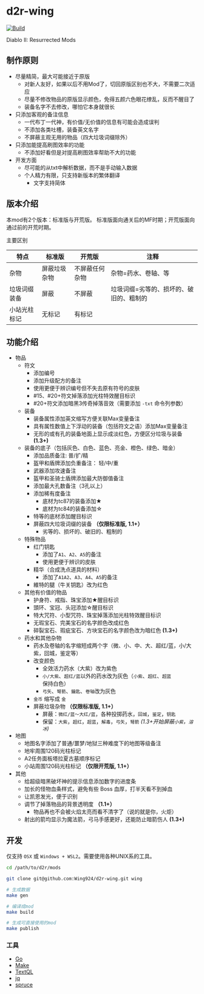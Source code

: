 # d2r-wing

[![Build](https://github.com/Wing924/d2r-wing/actions/workflows/build.yml/badge.svg)](https://github.com/Wing924/d2r-wing/actions/workflows/build.yml)

Diablo II: Resurrected Mods

## 制作原则

- 尽量精简，最大可能接近于原版
  - 对新人友好，如果以后不用Mod了，切回原版区别也不大，不需要二次适应
  - 尽量不修改物品的原版显示颜色，免得五颜六色眼花缭乱，反而不醒目了
  - 装备名字不去修改，哪怕它本身就很长
- 只添加客观的备注信息
  - 一代布丁一代神，有价值/无价值的信息有可能会造成误判
  - 不添加各类吐槽，装备英文名字
  - 不屏蔽主观无用的物品（四大垃圾词缀除外）
- 只添加能提高刷图效率的功能
  - 不添加好看但是对提高刷图效率帮助不大的功能
- 开发方面
  - 尽可能的从txt中解析数据，而不是手动输入数据
  - 个人精力有限，只支持新版本的繁体翻译
    - 文字支持简体

## 版本介绍

本mod有2个版本：标准版与开荒版。
标准版面向通关后的MF时期；开荒版面向通过前的开荒时期。

主要区别

| 特点         | 标准版       | 开荒版         | 注释                                    |
| ------------ | ------------ | -------------- | --------------------------------------- |
| 杂物         | 屏蔽垃圾杂物 | 不屏蔽任何杂物 | 杂物=药水、卷轴、等                     |
| 垃圾词缀装备 | 屏蔽         | 不屏蔽         | 垃圾词缀=劣等的、损坏的、破旧的、粗制的 |
| 小站光柱标记 | 无标记       | 有标记         |                                         |

## 功能介绍

- 物品
  - 符文
    - 添加编号
    - 添加升级配方的备注
    - 使用更便于辨识编号但不失去原有符号的皮肤
    - #15、#20+符文掉落添加光柱特效醒目标识
    - #20+符文添加暗黑3传奇掉落音效（需要添加 `-txt` 命令列参数）
  - 装备
    - 装备属性添加英文缩写方便关联Max变量备注
    - 具有属性数值上下浮动的装备（包括符文之语）添加Max变量备注
    - 无形的或有孔的装备地面上显示成淡红色，方便区分垃圾与装备 **(1.3+)**
  - 装备的底子（包括灰色、白色、蓝色、亮金、橙色、绿色、暗金）
    - 添加品质备注: 普/扩/精
    - 盔甲和盾牌添加负重备注： 轻/中/重
    - 武器添加攻速备注
    - 盔甲和圣骑士盾牌添加最大防御值备注
    - 添加最大孔数备注（3孔以上）
    - 添加稀有度备注
      - 底材为tc87的装备添加★
      - 底材为tc84的装备添加☆
    - 特等的底材添加醒目标识
    - 屏蔽四大垃圾词缀的装备 **（仅限标准版, 1.1+）**
      - 劣等的、损坏的、破旧的、粗制的
  - 特殊物品
    - 红门钥匙
      - 添加了`A1`、`A2`、`A5`的备注
      - 使用更便于辨识的皮肤
    - 精华（合成洗点道具的材料）
      - 添加了`A1A2`、`A3`、`A4`、`A5`的备注
    - 維特的腿（牛关钥匙）改为红色
  - 其他有价值的物品
    - 护身符、戒指、珠宝添加★醒目标识
    - 頭环、宝冠、头冠添加☆醒目标识
    - 特大咒符、小型咒符、珠宝掉落添加光柱特效醒目标识
    - 无瑕宝石、完美宝石的名字颜色改成红色
    - 碎裂宝石、瑕疵宝石、方块宝石的名字颜色改为暗红色 **(1.3+)**
  - 药水和其他杂物
    - 药水及卷轴的名字缩短成两个字（微、小、中、大、超红/蓝，小/大紫，回城，鉴定等）
    - 改变颜色
      - 全效活力药水（大紫）改为紫色
      - `小/大紫`、`超红/蓝`以外的药水改为灰色（`小紫`、`超红`、`超蓝`保持白色）
      - `弓矢`、`弩箭`、`鑰匙`、`卷轴`改为灰色
    - `金币` 缩写成 `金`
    - 屏蔽垃圾杂物 **（仅限标准版, 1.1+）**
      - 屏蔽：`微红/蓝～大红/蓝`，各种投掷药水，`回城`，`鉴定`，`钥匙`
      - 保留：`大紫`，`超红`，`超蓝`，`解毒`，`弓矢`，`弩箭` *(1.3+开始屏蔽`小紫`，`溶冰`)*
- 地图
  - 地图名字添加了普通/噩梦/地狱三种难度下的地图等级备注
  - 地牢周围120码光柱标记
  - A2任务面板塔拉夏古墓顺序标记
  - 小站周围120码光柱标记 **（仅限开荒版, 1.1+）**
- 其他
  - 给超级暗黑破坏神的提示信息添加数字的进度条
  - 加长的怪物血条样式，避免有些 Boss 血厚，打半天看不到掉血
  - 让凯恩发光，便于识别
  - 调节了掉落物品的背景透明度 **（1.1+）**
    - 物品再也不会被火焰太亮而看不清字了（说的就是你，火炬）
  - 射出的箭均显示为魔法箭，弓马手感更好，还能防止暗箭伤人 **(1.3+)**

## 开发

仅支持 `OSX` 或 `Windows + WSL2`。需要使用各种UNIX系的工具。

```bash
cd /path/to/d2r/mods

git clone git@github.com:Wing924/d2r-wing.git wing

# 生成数据
make gen

# 编译成mod
make build

# 生成可直接使用的mod
make publish
```

### 工具

- [Go](https://go.dev/)
- [Make](https://www.gnu.org/software/make/)
- [TextQL](https://github.com/dinedal/textql)
- [jq](https://stedolan.github.io/jq/)
- [spruce](https://github.com/geofffranks/spruce)
